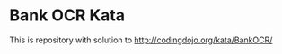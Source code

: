 Bank OCR Kata
================

This is repository with solution to http://codingdojo.org/kata/BankOCR/
